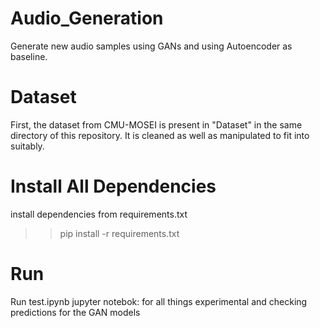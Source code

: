 # Audio_Generation
Generate new audio samples using GANs and using Autoencoder as baseline.

# Dataset 
First, the dataset from CMU-MOSEI is present in "Dataset" in the same directory of this repository. It is cleaned as well as manipulated to fit into suitably.

# Install All Dependencies
install dependencies from requirements.txt
>> pip install -r requirements.txt

# Run
Run test.ipynb jupyter notebok:  for all things experimental and checking predictions for the GAN models 
